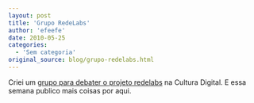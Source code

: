 ```yaml
---
layout: post
title: 'Grupo RedeLabs'
author: 'efeefe'
date: 2010-05-25
categories:
  - 'Sem categoria'
original_source: blog/grupo-redelabs.html
---
```


Criei um [grupo para debater o projeto redelabs](http://culturadigital.br/groups/redelabs/ "RedeLabs na Cultura Digital") na Cultura Digital. E essa semana publico mais coisas por aqui.
